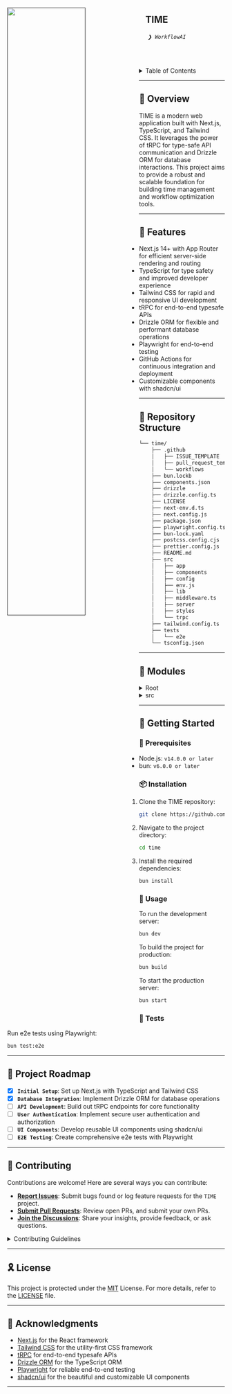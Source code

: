[<img src="LLM" align="left" width="60%" padding="20">]()

## &nbsp;&nbsp; TIME

&nbsp;&nbsp;&nbsp;&nbsp; *<code>❯ WorkflowAI</code>*

<p align="left">&nbsp;&nbsp;
	<!-- local repository, no metadata badges. --></p>

<br>

<details><summary>Table of Contents</summary>

- [📍 Overview](#-overview)
- [👾 Features](#-features)
- [📂 Repository Structure](#-repository-structure)
- [🧩 Modules](#-modules)
- [🚀 Getting Started](#-getting-started)
    - [🔖 Prerequisites](#-prerequisites)
    - [📦 Installation](#-installation)
    - [🤖 Usage](#-usage)
    - [🧪 Tests](#-tests)
- [📌 Project Roadmap](#-project-roadmap)
- [🤝 Contributing](#-contributing)
- [🎗 License](#-license)
- [🙌 Acknowledgments](#-acknowledgments)

</details>
<hr>

## 📍 Overview

TIME is a modern web application built with Next.js, TypeScript, and Tailwind CSS. It leverages the power of tRPC for type-safe API communication and Drizzle ORM for database interactions. This project aims to provide a robust and scalable foundation for building time management and workflow optimization tools.

---

## 👾 Features

- Next.js 14+ with App Router for efficient server-side rendering and routing
- TypeScript for type safety and improved developer experience
- Tailwind CSS for rapid and responsive UI development
- tRPC for end-to-end typesafe APIs
- Drizzle ORM for flexible and performant database operations
- Playwright for end-to-end testing
- GitHub Actions for continuous integration and deployment
- Customizable components with shadcn/ui

---

## 📂 Repository Structure

```sh
└── time/
    ├── .github
    │   ├── ISSUE_TEMPLATE
    │   ├── pull_request_template.md
    │   └── workflows
    ├── bun.lockb
    ├── components.json
    ├── drizzle
    ├── drizzle.config.ts
    ├── LICENSE
    ├── next-env.d.ts
    ├── next.config.js
    ├── package.json
    ├── playwright.config.ts
    ├── bun-lock.yaml
    ├── postcss.config.cjs
    ├── prettier.config.js
    ├── README.md
    ├── src
    │   ├── app
    │   ├── components
    │   ├── config
    │   ├── env.js
    │   ├── lib
    │   ├── middleware.ts
    │   ├── server
    │   ├── styles
    │   └── trpc
    ├── tailwind.config.ts
    ├── tests
    │   └── e2e
    └── tsconfig.json
```

---

## 🧩 Modules

<details closed><summary>Root</summary>

| File | Summary |
| --- | --- |
| [components.json](components.json) | Configuration file for UI components, likely used with shadcn/ui |
| [drizzle.config.ts](drizzle.config.ts) | Configuration file for Drizzle ORM, defining database connection and schema location |
| [next-env.d.ts](next-env.d.ts) | Type definitions for Next.js environment |
| [next.config.js](next.config.js) | Configuration file for Next.js, customizing build and runtime behavior |
| [package.json](package.json) | Project metadata and dependencies |
| [playwright.config.ts](playwright.config.ts) | Configuration for Playwright e2e tests |
| [postcss.config.cjs](postcss.config.cjs) | PostCSS configuration, likely for Tailwind CSS processing |
| [prettier.config.js](prettier.config.js) | Configuration for Prettier code formatter |
| [tailwind.config.ts](tailwind.config.ts) | Tailwind CSS configuration |
| [tsconfig.json](tsconfig.json) | TypeScript compiler configuration |

</details>

<details closed><summary>src</summary>

| File | Summary |
| --- | --- |
| [env.js](src/env.js) | Environment variable validation and typing |
| [middleware.ts](src/middleware.ts) | Next.js middleware for request/response modifications |

</details>

---

## 🚀 Getting Started

### 🔖 Prerequisites

- Node.js: `v14.0.0 or later`
- bun: `v6.0.0 or later`

### 📦 Installation

1. Clone the TIME repository:
```sh
git clone https://github.com/YourUsername/time.git
```

2. Navigate to the project directory:
```sh
cd time
```

3. Install the required dependencies:
```sh
bun install
```

### 🤖 Usage

To run the development server:

```sh
bun dev
```

To build the project for production:

```sh
bun build
```

To start the production server:

```sh
bun start
```

### 🧪 Tests

Run e2e tests using Playwright:

```sh
bun test:e2e
```

---

## 📌 Project Roadmap

- [X] **`Initial Setup`**: Set up Next.js with TypeScript and Tailwind CSS
- [X] **`Database Integration`**: Implement Drizzle ORM for database operations
- [ ] **`API Development`**: Build out tRPC endpoints for core functionality
- [ ] **`User Authentication`**: Implement secure user authentication and authorization
- [ ] **`UI Components`**: Develop reusable UI components using shadcn/ui
- [ ] **`E2E Testing`**: Create comprehensive e2e tests with Playwright

---

## 🤝 Contributing

Contributions are welcome! Here are several ways you can contribute:

- **[Report Issues](https://github.com/YourUsername/time/issues)**: Submit bugs found or log feature requests for the `TIME` project.
- **[Submit Pull Requests](https://github.com/YourUsername/time/pulls)**: Review open PRs, and submit your own PRs.
- **[Join the Discussions](https://github.com/YourUsername/time/discussions)**: Share your insights, provide feedback, or ask questions.

<details closed>
<summary>Contributing Guidelines</summary>

1. **Fork the Repository**: Start by forking the project repository to your GitHub account.
2. **Clone Locally**: Clone the forked repository to your local machine using a Git client.
   ```sh
   git clone https://github.com/YourUsername/time.git
   ```
3. **Create a New Branch**: Always work on a new branch, giving it a descriptive name.
   ```sh
   git checkout -b new-feature-x
   ```
4. **Make Your Changes**: Develop and test your changes locally.
5. **Commit Your Changes**: Commit with a clear message describing your updates.
   ```sh
   git commit -m 'Implemented new feature x.'
   ```
6. **Push to GitHub**: Push the changes to your forked repository.
   ```sh
   git push origin new-feature-x
   ```
7. **Submit a Pull Request**: Create a PR against the original project repository. Clearly describe the changes and their motivations.

Once your PR is reviewed and approved, it will be merged into the main branch. Congratulations on your contribution!
</details>

---

## 🎗 License

This project is protected under the [MIT](https://choosealicense.com/licenses/mit/) License. For more details, refer to the [LICENSE](LICENSE) file.

---

## 🙌 Acknowledgments

- [Next.js](https://nextjs.org/) for the React framework
- [Tailwind CSS](https://tailwindcss.com/) for the utility-first CSS framework
- [tRPC](https://trpc.io/) for end-to-end typesafe APIs
- [Drizzle ORM](https://orm.drizzle.team/) for the TypeScript ORM
- [Playwright](https://playwright.dev/) for reliable end-to-end testing
- [shadcn/ui](https://ui.shadcn.com/) for the beautiful and customizable UI components

---